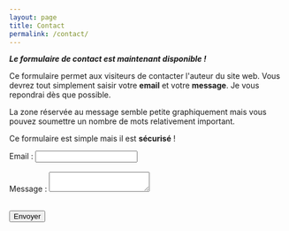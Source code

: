 ```yaml
---
layout: page
title: Contact
permalink: /contact/
---
```


***Le formulaire de contact est maintenant disponible !***

Ce formulaire permet aux visiteurs de contacter l'auteur du site web. Vous devrez tout simplement saisir votre **email** et votre **message**. Je vous repondrai dès que possible.

La zone réservée au message semble petite graphiquement mais vous pouvez soumettre un nombre de mots relativement important.

Ce formulaire est simple mais il est **sécurisé** !


<form
  action="https://formspree.io/xzbjgdvb"
  method="POST"
>
  <label>
    Email :
    <input type="text" name="_replyto">
  </label>
  <br/>
  <br/>
  <label>
    Message :
    <textarea name="message"></textarea>
  </label>
  <br/>
  <br/>

  <!-- your other form fields go here -->

  <button type="submit">Envoyer</button>
</form>


